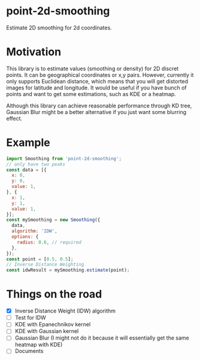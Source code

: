 # point-2d-smoothing
Estimate 2D smoothing for 2d coordinates.

# Motivation
This library is to estimate values (smoothing or density) for 2D discret points. It can be geographical coordinates or x,y pairs. However, currently it only supports Euclidean distance, which means that you will get distorted images for latitude and longitude. It would be useful if you have bunch of points and want to get some estimations, such as KDE or a heatmap.

Although this library can achieve reasonable performance through KD tree, Gaussian Blur might be a better alternative if you just want some blurring effect.

# Example

```javascript
import Smoothing from 'point-2d-smoothing';
// only have two peaks
const data = [{
  x: 0,
  y: 0,
  value: 1,
}, {
  x: 1,
  y: 1,
  value: 1,
}];
const mySmoothing = new Smoothing({
  data,
  algorithm: 'IDW',
  options: {
    radius: 0.6, // required
  },
});
const point = [0.5, 0.5];
// Inverse Distance Weighting
const idwResult = mySmoothing.estimate(point);
```

# Things on the road
- [x] Inverse Distance Weight (IDW) algorithm
- [ ] Test for IDW
- [ ] KDE with Epanechnikov kernel
- [ ] KDE with Gaussian kernel
- [ ] Gaussian Blur (I might not do it because it will essentially get the same heatmap with KDE)
- [ ] Documents
